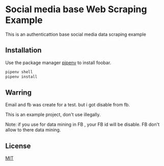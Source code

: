 # Social media base Web Scraping Example

This is an authenticattion base social media data scraping example

## Installation

Use the package manager [pipenv](https://pypi.org/project/pipenv/) to install foobar.

```bash
pipenv shell
pipenv install
```

## Warring
Email and fb was create for a test. but i got disable from fb.

This is an example project, don't use illegally.

Note: if you use for data mining in FB , your FB id will be disable. FB don't allow to there data mining.

## License
[MIT](https://choosealicense.com/licenses/mit/)